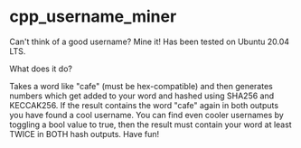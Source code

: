 # cpp_username_miner
Can't think of a good username? Mine it! Has been tested on Ubuntu 20.04 LTS.

What does it do? 

Takes a word like "cafe" (must be hex-compatible) and then generates numbers which get added to your word and hashed using SHA256 and KECCAK256. If the result contains the word "cafe" again in both outputs you have found a cool username. You can find even cooler usernames by toggling a bool value to true, then the result must contain your word at least TWICE in BOTH hash outputs. Have fun!
